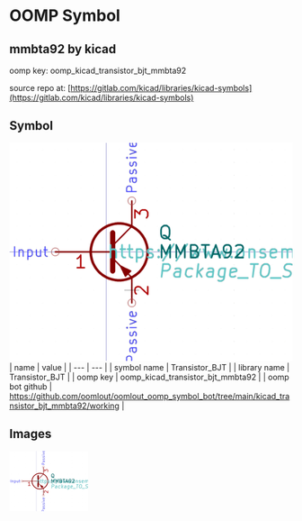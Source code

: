# OOMP Symbol  
## mmbta92  by kicad  
  
oomp key: oomp_kicad_transistor_bjt_mmbta92  
  
source repo at: [https://gitlab.com/kicad/libraries/kicad-symbols](https://gitlab.com/kicad/libraries/kicad-symbols)  
## Symbol  
  
[![working.png](working_600.png)](working.png)  
| name | value | 
| --- | --- | 
| symbol name | Transistor_BJT | 
| library name | Transistor_BJT | 
| oomp key | oomp_kicad_transistor_bjt_mmbta92 | 
| oomp bot github | https://github.com/oomlout/oomlout_oomp_symbol_bot/tree/main/kicad_transistor_bjt_mmbta92/working | 
## Images  
  
[![working.png](working_140.png)](working.png)  
